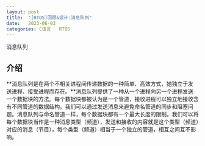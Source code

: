 ```yaml
---
layout: post
title:  "[RTOS]回顾&设计:消息队列"
date:   2023-06-03
categories: C语言   RTOS
---
```




消息队列

## 介绍

**消息队列是在两个不相关进程间传递数据的一种简单、高效方式，她独立于发送进程、接受进程而存在。**消息队列提供了一种从一个进程向另一个进程发送一个数据块的方法。每个数据块都被认为是一个管道，接收进程可以独立地接收含有不同管道的数据结构。我们可以通过发送消息来避免命名管道的同步和阻塞问题。消息队列与命名管道一样，每个数据块都有一个最大长度的限制。我们可以将每个数据块当作是一种消息类型（频道），发送和接收的内容就是这个类型（频道）对应的消息（节目），每个类型（频道）相当于一个独立的管道，相互之间互不影响。
